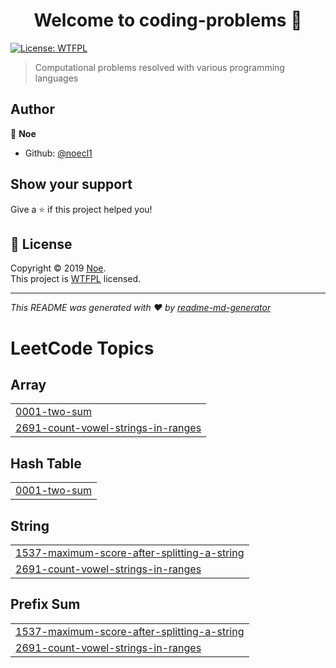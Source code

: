 <h1 align="center">Welcome to coding-problems 👋</h1>
<p>
  <a href="http://www.wtfpl.net/">
    <img alt="License: WTFPL" src="https://img.shields.io/badge/License-WTFPL-yellow.svg" target="_blank" />
  </a>
</p>

> Computational problems resolved with various programming languages

## Author

👤 **Noe**

* Github: [@noecl1](https://github.com/noecl1)

## Show your support

Give a ⭐️ if this project helped you!

## 📝 License

Copyright © 2019 [Noe](https://github.com/noecl1).<br />
This project is [WTFPL](http://www.wtfpl.net/) licensed.

***
_This README was generated with ❤️ by [readme-md-generator](https://github.com/kefranabg/readme-md-generator)_

<!---LeetCode Topics Start-->
# LeetCode Topics
## Array
|  |
| ------- |
| [0001-two-sum](https://github.com/noecamacho/coding-problems/tree/master/0001-two-sum) |
| [2691-count-vowel-strings-in-ranges](https://github.com/noecamacho/coding-problems/tree/master/2691-count-vowel-strings-in-ranges) |
## Hash Table
|  |
| ------- |
| [0001-two-sum](https://github.com/noecamacho/coding-problems/tree/master/0001-two-sum) |
## String
|  |
| ------- |
| [1537-maximum-score-after-splitting-a-string](https://github.com/noecamacho/coding-problems/tree/master/1537-maximum-score-after-splitting-a-string) |
| [2691-count-vowel-strings-in-ranges](https://github.com/noecamacho/coding-problems/tree/master/2691-count-vowel-strings-in-ranges) |
## Prefix Sum
|  |
| ------- |
| [1537-maximum-score-after-splitting-a-string](https://github.com/noecamacho/coding-problems/tree/master/1537-maximum-score-after-splitting-a-string) |
| [2691-count-vowel-strings-in-ranges](https://github.com/noecamacho/coding-problems/tree/master/2691-count-vowel-strings-in-ranges) |
<!---LeetCode Topics End-->